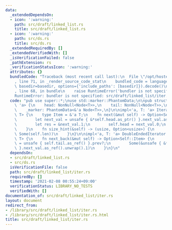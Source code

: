 ```yaml
---
data:
  _extendedDependsOn:
  - icon: ':warning:'
    path: src/draft/linked_list.rs
    title: src/draft/linked_list.rs
  - icon: ':warning:'
    path: src/ds.rs
    title: src/ds.rs
  _extendedRequiredBy: []
  _extendedVerifiedWith: []
  _isVerificationFailed: false
  _pathExtension: rs
  _verificationStatusIcon: ':warning:'
  attributes: {}
  bundledCode: "Traceback (most recent call last):\n  File \"/opt/hostedtoolcache/Python/3.9.1/x64/lib/python3.9/site-packages/onlinejudge_verify/documentation/build.py\"\
    , line 71, in _render_source_code_stat\n    bundled_code = language.bundle(stat.path,\
    \ basedir=basedir, options={'include_paths': [basedir]}).decode()\n  File \"/opt/hostedtoolcache/Python/3.9.1/x64/lib/python3.9/site-packages/onlinejudge_verify/languages/user_defined.py\"\
    , line 68, in bundle\n    raise RuntimeError('bundler is not specified: {}'.format(path.as_posix()))\n\
    RuntimeError: bundler is not specified: src/draft/linked_list/iter.rs\n"
  code: "pub use super::*;\nuse std::marker::PhantomData;\n\npub struct Iter<'a, T:\
    \ 'a> {\n    head: NonNull<Node<T>>,\n    tail: NonNull<Node<T>>,\n    len: usize,\n\
    \    _marker: PhantomData<&'a Node<T>>,\n}\n\nimpl<'a, T: 'a> Iterator for Iter<'a,\
    \ T> {\n    type Item = &'a T;\n    fn next(&mut self) -> Option<Self::Item> {\n\
    \        let next_val = unsafe { &*self.head.as_ptr() }.next_val.as_ref()?;\n\
    \        let res = &next_val.1;\n        self.head = next_val.0;\n        Some(res)\n\
    \    }\n    fn size_hint(&self) -> (usize, Option<usize>) {\n        (self.len,\
    \ Some(self.len))\n    }\n}\n\nimpl<'a, T: 'a> DoubleEndedIterator for Iter<'a,\
    \ T> {\n    fn next_back(&mut self) -> Option<Self::Item> {\n        self.tail\
    \ = unsafe { self.tail.as_ref() }.prev?;\n        Some(&unsafe { &*self.tail.as_ptr()\
    \ }.next_val.as_ref().unwrap().1)\n    }\n}\n"
  dependsOn:
  - src/draft/linked_list.rs
  - src/ds.rs
  isVerificationFile: false
  path: src/draft/linked_list/iter.rs
  requiredBy: []
  timestamp: '2021-02-08 00:55:24+09:00'
  verificationStatus: LIBRARY_NO_TESTS
  verifiedWith: []
documentation_of: src/draft/linked_list/iter.rs
layout: document
redirect_from:
- /library/src/draft/linked_list/iter.rs
- /library/src/draft/linked_list/iter.rs.html
title: src/draft/linked_list/iter.rs
---
```

